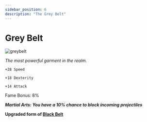 ```yaml
---
sidebar_position: 6
description: "The Grey Belt"
---
```


# Grey Belt

![greybelt](https://vwiki.valorserver.com/api/item/picture/grey%20belt)

<i>The most powerful garment in the realm.</i>

    +28 Speed 
   
    +18 Dexterity
    
    +14 Attack
    
Fame Bonus: 8%

***Martial Arts: You have a 10% chance to block incoming projectiles***

**Upgraded form of [Black Belt](https://wiki.valorserver.com/docs/items/rings/ut/black_belt)**
